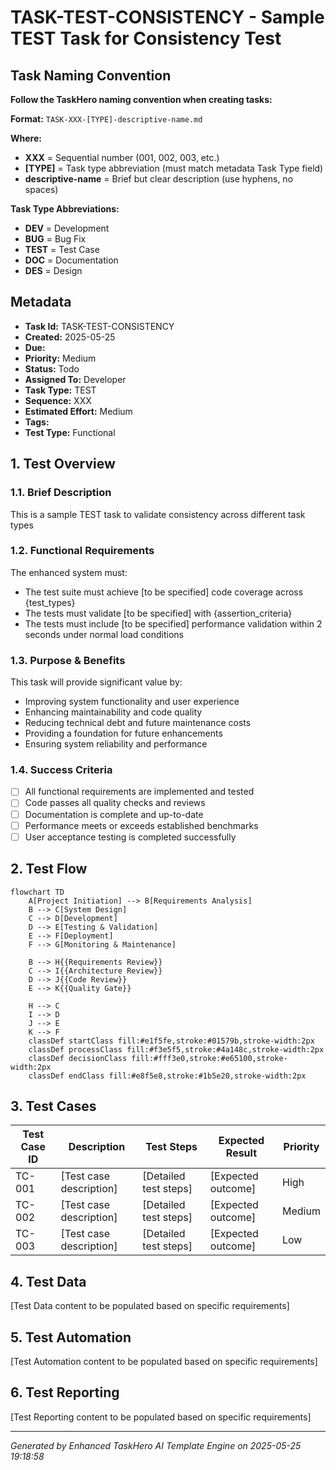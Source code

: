 # TASK-TEST-CONSISTENCY - Sample TEST Task for Consistency Test

## Task Naming Convention
**Follow the TaskHero naming convention when creating tasks:**

**Format:** `TASK-XXX-[TYPE]-descriptive-name.md`

**Where:**
- **XXX** = Sequential number (001, 002, 003, etc.)
- **[TYPE]** = Task type abbreviation (must match metadata Task Type field)
- **descriptive-name** = Brief but clear description (use hyphens, no spaces)

**Task Type Abbreviations:**
- **DEV** = Development
- **BUG** = Bug Fix
- **TEST** = Test Case
- **DOC** = Documentation
- **DES** = Design

## Metadata
- **Task Id:** TASK-TEST-CONSISTENCY
- **Created:** 2025-05-25
- **Due:** 
- **Priority:** Medium
- **Status:** Todo
- **Assigned To:** Developer
- **Task Type:** TEST
- **Sequence:** XXX
- **Estimated Effort:** Medium
- **Tags:** 
- **Test Type:** Functional

## 1. Test Overview
### 1.1. Brief Description
This is a sample TEST task to validate consistency across different task types

### 1.2. Functional Requirements
The enhanced system must:
- The test suite must achieve [to be specified] code coverage across {test_types}
- The tests must validate [to be specified] with {assertion_criteria}
- The tests must include [to be specified] performance validation within 2 seconds under normal load conditions

### 1.3. Purpose & Benefits
This task will provide significant value by:
- Improving system functionality and user experience
- Enhancing maintainability and code quality
- Reducing technical debt and future maintenance costs
- Providing a foundation for future enhancements
- Ensuring system reliability and performance

### 1.4. Success Criteria
- [ ] All functional requirements are implemented and tested
- [ ] Code passes all quality checks and reviews
- [ ] Documentation is complete and up-to-date
- [ ] Performance meets or exceeds established benchmarks
- [ ] User acceptance testing is completed successfully

## 2. Test Flow
```mermaid
flowchart TD
    A[Project Initiation] --> B[Requirements Analysis]
    B --> C[System Design]
    C --> D[Development]
    D --> E[Testing & Validation]
    E --> F[Deployment]
    F --> G[Monitoring & Maintenance]
    
    B --> H{{Requirements Review}}
    C --> I{{Architecture Review}}
    D --> J{{Code Review}}
    E --> K{{Quality Gate}}
    
    H --> C
    I --> D
    J --> E
    K --> F
    classDef startClass fill:#e1f5fe,stroke:#01579b,stroke-width:2px
    classDef processClass fill:#f3e5f5,stroke:#4a148c,stroke-width:2px
    classDef decisionClass fill:#fff3e0,stroke:#e65100,stroke-width:2px
    classDef endClass fill:#e8f5e8,stroke:#1b5e20,stroke-width:2px
```

## 3. Test Cases
| Test Case ID | Description | Test Steps | Expected Result | Priority |
|--------------|-------------|------------|-----------------|----------|
| TC-001 | [Test case description] | [Detailed test steps] | [Expected outcome] | High |
| TC-002 | [Test case description] | [Detailed test steps] | [Expected outcome] | Medium |
| TC-003 | [Test case description] | [Detailed test steps] | [Expected outcome] | Low |

## 4. Test Data
[Test Data content to be populated based on specific requirements]

## 5. Test Automation
[Test Automation content to be populated based on specific requirements]

## 6. Test Reporting
[Test Reporting content to be populated based on specific requirements]

---
*Generated by Enhanced TaskHero AI Template Engine on 2025-05-25 19:18:58*